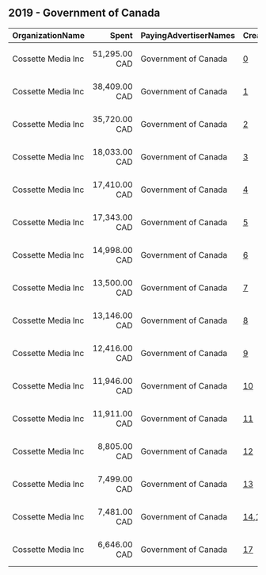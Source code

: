 ## 2019 - Government of Canada 
|OrganizationName|Spent|PayingAdvertiserNames|CreativeUrls|Impressions|Genders|AgeBrackets|CountryCodes|BillingAddresses|CandidateBallotInformation|
|:---|---:|:---|:---|---:|:---|:---|:---|:---|:---|
|Cossette Media Inc|51,295.00 CAD|Government of Canada|[0](https://www.snap.com/political-ads/asset/b0828d79788a4cc5041e339af4c1c5d2fa5960a4f8d54d0760ec5aaa682a1ced?mediaType=mp4)|31,309,945||18-|canada|"P.O. Box. 11613, Succ. Centre-ville,Montreal,H3C5V9,CA"||
|Cossette Media Inc|38,409.00 CAD|Government of Canada|[1](https://www.snap.com/political-ads/asset/f54776b8d73cad99887356fade7aac6151906b6885a94138b70015c74591c588?mediaType=mp4)|23,472,181||18-|canada|"P.O. Box. 11613, Succ. Centre-ville,Montreal,H3C5V9,CA"||
|Cossette Media Inc|35,720.00 CAD|Government of Canada|[2](https://www.snap.com/political-ads/asset/ae8b518546e6f31f608fd48e578ab4f5b5f41a225d0503ea7aed41d0d263028d?mediaType=mp4)|21,839,612||18-|canada|"P.O. Box. 11613, Succ. Centre-ville,Montreal,H3C5V9,CA"||
|Cossette Media Inc|18,033.00 CAD|Government of Canada|[3](https://www.snap.com/political-ads/asset/84632fe12bf7e60fc2eb85e89e97d2df7e6e1ce629e6601407b785451cd6f34d?mediaType=mp4)|4,815,932||18-24|canada|"P.O. Box. 11613, Succ. Centre-ville,Montreal,H3C5V9,CA"||
|Cossette Media Inc|17,410.00 CAD|Government of Canada|[4](https://www.snap.com/political-ads/asset/65660a561244d2e58362d65dd66d2703cdf6fabdde5f01341c0e909228d79f3b?mediaType=mp4)|8,361,194||18-24|canada|"P.O. Box. 11613, Succ. Centre-ville,Montreal,H3C5V9,CA"||
|Cossette Media Inc|17,343.00 CAD|Government of Canada|[5](https://www.snap.com/political-ads/asset/8b2374b0ecbea159bca7ddff7daa185f859a628ba3b709e4f7a0b5800141a36e?mediaType=mp4)|5,182,382||18-|canada|"P.O. Box. 11613, Succ. Centre-ville,Montreal,H3C5V9,CA"||
|Cossette Media Inc|14,998.00 CAD|Government of Canada|[6](https://www.snap.com/political-ads/asset/6fcb799c58415366e6a58da819a65d0a0eabdedee6d22718af5e391913e46dc3?mediaType=mp4)|5,116,913||18-34|canada|"P.O. Box. 11613, Succ. Centre-ville,Montreal,H3C5V9,CA"||
|Cossette Media Inc|13,500.00 CAD|Government of Canada|[7](https://www.snap.com/political-ads/asset/f430125f73a79ec8ee8e3290a45332caf751332001628003b2bd0f3741e0eab4?mediaType=mp4)|3,941,064||18-|canada|"P.O. Box. 11613, Succ. Centre-ville,Montreal,H3C5V9,CA"||
|Cossette Media Inc|13,146.00 CAD|Government of Canada|[8](https://www.snap.com/political-ads/asset/0caf29e579fab194ad1c066b3608517b94f23bd753a20eee4d7c115231b80137?mediaType=mp4)|3,968,391||18-|canada|"P.O. Box. 11613, Succ. Centre-ville,Montreal,H3C5V9,CA"||
|Cossette Media Inc|12,416.00 CAD|Government of Canada|[9](https://www.snap.com/political-ads/asset/e3b206aaf95e847349611dec089a5acdb016c1e3ee2f9cb01f2a13576e42703a?mediaType=mp4)|3,778,346||18-|canada|"P.O. Box. 11613, Succ. Centre-ville,Montreal,H3C5V9,CA"||
|Cossette Media Inc|11,946.00 CAD|Government of Canada|[10](https://www.snap.com/political-ads/asset/b563e80f7cf43c9394edd3d1e4c1ace76d9873001422f0aa48ebfcc5000dad4c?mediaType=mp4)|3,599,637||18-|canada|"P.O. Box. 11613, Succ. Centre-ville,Montreal,H3C5V9,CA"||
|Cossette Media Inc|11,911.00 CAD|Government of Canada|[11](https://www.snap.com/political-ads/asset/152bc6e68c842564675944731480383d2b53bce59ccbf7667af7d265618b357e?mediaType=mp4)|3,499,954||18-24|canada|"P.O. Box. 11613, Succ. Centre-ville,Montreal,H3C5V9,CA"||
|Cossette Media Inc|8,805.00 CAD|Government of Canada|[12](https://www.snap.com/political-ads/asset/233d27967d528715a4de737cb040fd7e1c21800db0877d070e8a0a5ed9bb1da4?mediaType=mp4)|2,675,231||18-24|canada|"P.O. Box. 11613, Succ. Centre-ville,Montreal,H3C5V9,CA"||
|Cossette Media Inc|7,499.00 CAD|Government of Canada|[13](https://www.snap.com/political-ads/asset/ff5bcd526fe6c3f3ab1b520e80ebb31b5a660763215f57a8e2b3ed1b78bfb029?mediaType=mp4)|844,749||18-34|canada|"P.O. Box. 11613, Succ. Centre-ville,Montreal,H3C5V9,CA"||
|Cossette Media Inc|7,481.00 CAD|Government of Canada|[14](https://www.snap.com/political-ads/asset/28b3143fe03b6863e992e069291c1a7aa7430518c3ba548711725316d3f347e8?mediaType=mp4),[15](https://www.snap.com/political-ads/asset/5499178cb7fbbea43c94d0f38fe2f8009fa1d89e00b4a75b7aaac495dc902f76?mediaType=mp4),[16](https://www.snap.com/political-ads/asset/438d6f217f859d195fb9ca71631728bcdf4674396a93956b7cb74687e2bdbc4e?mediaType=mp4)|9,090,521||18-34|canada|"P.O. Box. 11613, Succ. Centre-ville,Montreal,H3C5V9,CA"||
|Cossette Media Inc|6,646.00 CAD|Government of Canada|[17](https://www.snap.com/political-ads/asset/f794af695e246b553e135ab98329b1a3649074b3d2b879cdb4168423c36b3182?mediaType=mp4)|1,851,279||18-|canada|"P.O. Box. 11613, Succ. Centre-ville,Montreal,H3C5V9,CA"||
